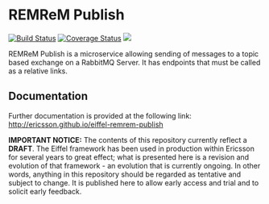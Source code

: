 # REMReM Publish

[![Build Status](https://travis-ci.org/Ericsson/eiffel-remrem-publish.svg?branch=master)](https://travis-ci.org/Ericsson/eiffel-remrem-publish)
[![Coverage Status](https://coveralls.io/repos/github/Ericsson/eiffel-remrem-publish/badge.svg?branch=master)](https://coveralls.io/github/Ericsson/eiffel-remrem-publish?branch=master)
[![](https://jitpack.io/v/Ericsson/eiffel-remrem-publish.svg)](https://jitpack.io/#Ericsson/eiffel-remrem-publish)


REMReM Publish is a microservice allowing sending of messages to a topic based exchange on a RabbitMQ Server. It has endpoints that must be called as a relative links.

## Documentation
Further documentation is provided at the following link: http://ericsson.github.io/eiffel-remrem-publish



__IMPORTANT NOTICE:__ The contents of this repository currently reflect a __DRAFT__. The Eiffel framework has been used in production within Ericsson for several years to great effect; what is presented here is a revision and evolution of that framework - an evolution that is currently ongoing. In other words, anything in this repository should be regarded as tentative and subject to change. It is published here to allow early access and trial and to solicit early feedback.
